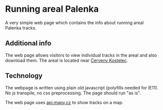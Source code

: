 # Running areal Palenka

A very simple web page which contains the info about running areal Palenka tracks.

## Additional info

The web page allows visitors to view individual tracks in the areal and also download them. The areal is located near [Cerveny Kostelec](https://en.mapy.cz/s/3sYJe).

## Technology

The webpage is written using plain old javascript (polyfills needed for IE11). No js transpile, no css preprocessing. The page should run "as is".

The web page uses [api.mapy.cz](https://api.mapy.cz/) to show tracks on a map.
